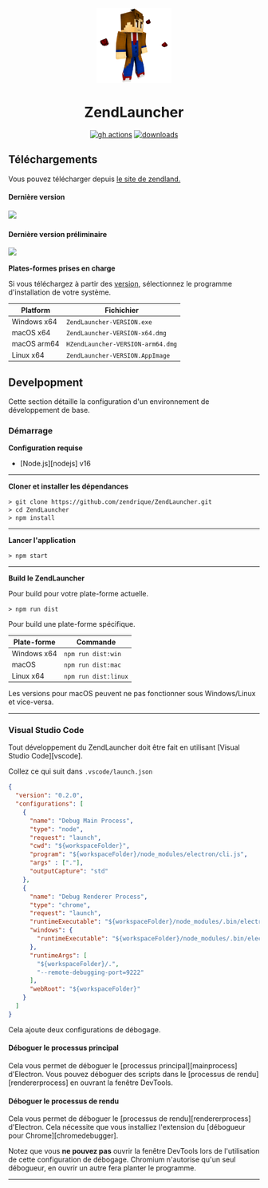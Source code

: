 <p align="center"><img src="./app/assets/images/SealCircle.png" width="150px" height="150px" alt="aventium softworks"></p>

<h1 align="center">ZendLauncher</h1>


[<p align="center"><img src="https://img.shields.io/github/workflow/status/dscalzi/HeliosLauncher/Build.svg?style=for-the-badge" alt="gh actions">](https://github.com/zendrique/ZendLauncher/actions) [<img src="https://img.shields.io/github/downloads/dscalzi/HeliosLauncher/total.svg?style=for-the-badge" alt="downloads">](https://github.com/zendrique/ZendLauncher/releases)
## Téléchargements

Vous pouvez télécharger depuis [le site de zendland.](https://zendland.zendrique.fr/)

#### Dernière version

[![](https://img.shields.io/github/release/dscalzi/HeliosLauncher.svg?style=flat-square)](https://github.com/zendrique/ZendLauncher/releases/latest)

#### Dernière version préliminaire
[![](https://img.shields.io/github/release/dscalzi/HeliosLauncher/all.svg?style=flat-square)](https://github.com/zendrique/ZendLauncher/releases)

**Plates-formes prises en charge**

Si vous téléchargez à partir des [version](https://github.com/zendrique/ZendLauncher/releases), sélectionnez le programme d'installation de votre système.

| Platform | Fichichier |
| -------- | ---- |
| Windows x64 | `ZendLauncher-VERSION.exe` |
| macOS x64 | `ZendLauncher-VERSION-x64.dmg` |
| macOS arm64 | `HZendLauncher-VERSION-arm64.dmg` |
| Linux x64 | `ZendLauncher-VERSION.AppImage` |

## Develpopment

Cette section détaille la configuration d'un environnement de développement de base.

### Démarrage

**Configuration requise**

* [Node.js][nodejs] v16

---

**Cloner et installer les dépendances**

```console
> git clone https://github.com/zendrique/ZendLauncher.git
> cd ZendLauncher
> npm install
```

---

**Lancer l'application**

```console
> npm start
```

---

**Build le ZendLauncher**

Pour build pour votre plate-forme actuelle.

```console
> npm run dist
```

Pour build une plate-forme spécifique.

| Plate-forme    | Commande              |
| ----------- | -------------------- |
| Windows x64 | `npm run dist:win`   |
| macOS       | `npm run dist:mac`   |
| Linux x64   | `npm run dist:linux` |

Les versions pour macOS peuvent ne pas fonctionner sous Windows/Linux et vice-versa.

---

### Visual Studio Code

Tout développement du ZendLauncher doit être fait en utilisant [Visual Studio Code][vscode].

Collez ce qui suit dans `.vscode/launch.json`

```JSON
{
  "version": "0.2.0",
  "configurations": [
    {
      "name": "Debug Main Process",
      "type": "node",
      "request": "launch",
      "cwd": "${workspaceFolder}",
      "program": "${workspaceFolder}/node_modules/electron/cli.js",
      "args" : ["."],
      "outputCapture": "std"
    },
    {
      "name": "Debug Renderer Process",
      "type": "chrome",
      "request": "launch",
      "runtimeExecutable": "${workspaceFolder}/node_modules/.bin/electron",
      "windows": {
        "runtimeExecutable": "${workspaceFolder}/node_modules/.bin/electron.cmd"
      },
      "runtimeArgs": [
        "${workspaceFolder}/.",
        "--remote-debugging-port=9222"
      ],
      "webRoot": "${workspaceFolder}"
    }
  ]
}
```

Cela ajoute deux configurations de débogage.

#### Déboguer le processus principal

Cela vous permet de déboguer le [processus principal][mainprocess] d'Electron. Vous pouvez déboguer des scripts dans le [processus de rendu][rendererprocess] en ouvrant la fenêtre DevTools.

#### Déboguer le processus de rendu

Cela vous permet de déboguer le [processus de rendu][rendererprocess] d'Electron. Cela nécessite que vous installiez l'extension du [débogueur pour Chrome][chromedebugger].

Notez que vous **ne pouvez pas** ouvrir la fenêtre DevTools lors de l'utilisation de cette configuration de débogage. Chromium n'autorise qu'un seul débogueur, en ouvrir un autre fera planter le programme.

---